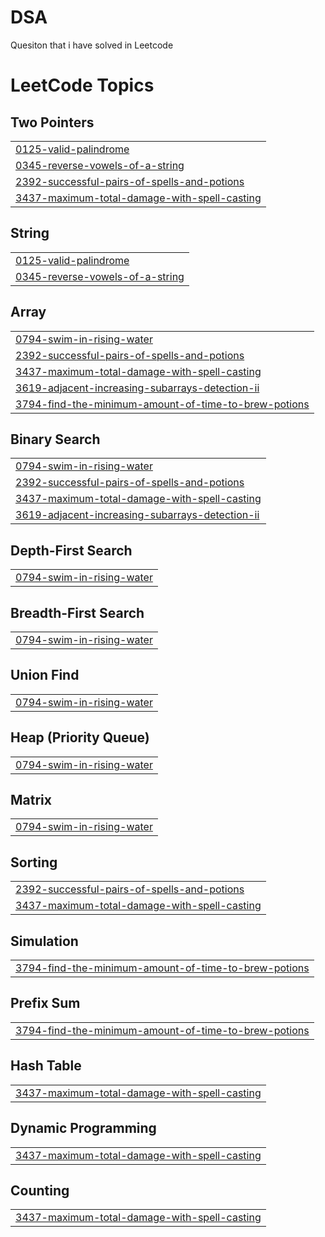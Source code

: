 # DSA
Quesiton that i have solved in Leetcode

<!---LeetCode Topics Start-->
# LeetCode Topics
## Two Pointers
|  |
| ------- |
| [0125-valid-palindrome](https://github.com/An1k4et/DSA/tree/master/0125-valid-palindrome) |
| [0345-reverse-vowels-of-a-string](https://github.com/An1k4et/DSA/tree/master/0345-reverse-vowels-of-a-string) |
| [2392-successful-pairs-of-spells-and-potions](https://github.com/An1k4et/DSA/tree/master/2392-successful-pairs-of-spells-and-potions) |
| [3437-maximum-total-damage-with-spell-casting](https://github.com/An1k4et/DSA/tree/master/3437-maximum-total-damage-with-spell-casting) |
## String
|  |
| ------- |
| [0125-valid-palindrome](https://github.com/An1k4et/DSA/tree/master/0125-valid-palindrome) |
| [0345-reverse-vowels-of-a-string](https://github.com/An1k4et/DSA/tree/master/0345-reverse-vowels-of-a-string) |
## Array
|  |
| ------- |
| [0794-swim-in-rising-water](https://github.com/An1k4et/DSA/tree/master/0794-swim-in-rising-water) |
| [2392-successful-pairs-of-spells-and-potions](https://github.com/An1k4et/DSA/tree/master/2392-successful-pairs-of-spells-and-potions) |
| [3437-maximum-total-damage-with-spell-casting](https://github.com/An1k4et/DSA/tree/master/3437-maximum-total-damage-with-spell-casting) |
| [3619-adjacent-increasing-subarrays-detection-ii](https://github.com/An1k4et/DSA/tree/master/3619-adjacent-increasing-subarrays-detection-ii) |
| [3794-find-the-minimum-amount-of-time-to-brew-potions](https://github.com/An1k4et/DSA/tree/master/3794-find-the-minimum-amount-of-time-to-brew-potions) |
## Binary Search
|  |
| ------- |
| [0794-swim-in-rising-water](https://github.com/An1k4et/DSA/tree/master/0794-swim-in-rising-water) |
| [2392-successful-pairs-of-spells-and-potions](https://github.com/An1k4et/DSA/tree/master/2392-successful-pairs-of-spells-and-potions) |
| [3437-maximum-total-damage-with-spell-casting](https://github.com/An1k4et/DSA/tree/master/3437-maximum-total-damage-with-spell-casting) |
| [3619-adjacent-increasing-subarrays-detection-ii](https://github.com/An1k4et/DSA/tree/master/3619-adjacent-increasing-subarrays-detection-ii) |
## Depth-First Search
|  |
| ------- |
| [0794-swim-in-rising-water](https://github.com/An1k4et/DSA/tree/master/0794-swim-in-rising-water) |
## Breadth-First Search
|  |
| ------- |
| [0794-swim-in-rising-water](https://github.com/An1k4et/DSA/tree/master/0794-swim-in-rising-water) |
## Union Find
|  |
| ------- |
| [0794-swim-in-rising-water](https://github.com/An1k4et/DSA/tree/master/0794-swim-in-rising-water) |
## Heap (Priority Queue)
|  |
| ------- |
| [0794-swim-in-rising-water](https://github.com/An1k4et/DSA/tree/master/0794-swim-in-rising-water) |
## Matrix
|  |
| ------- |
| [0794-swim-in-rising-water](https://github.com/An1k4et/DSA/tree/master/0794-swim-in-rising-water) |
## Sorting
|  |
| ------- |
| [2392-successful-pairs-of-spells-and-potions](https://github.com/An1k4et/DSA/tree/master/2392-successful-pairs-of-spells-and-potions) |
| [3437-maximum-total-damage-with-spell-casting](https://github.com/An1k4et/DSA/tree/master/3437-maximum-total-damage-with-spell-casting) |
## Simulation
|  |
| ------- |
| [3794-find-the-minimum-amount-of-time-to-brew-potions](https://github.com/An1k4et/DSA/tree/master/3794-find-the-minimum-amount-of-time-to-brew-potions) |
## Prefix Sum
|  |
| ------- |
| [3794-find-the-minimum-amount-of-time-to-brew-potions](https://github.com/An1k4et/DSA/tree/master/3794-find-the-minimum-amount-of-time-to-brew-potions) |
## Hash Table
|  |
| ------- |
| [3437-maximum-total-damage-with-spell-casting](https://github.com/An1k4et/DSA/tree/master/3437-maximum-total-damage-with-spell-casting) |
## Dynamic Programming
|  |
| ------- |
| [3437-maximum-total-damage-with-spell-casting](https://github.com/An1k4et/DSA/tree/master/3437-maximum-total-damage-with-spell-casting) |
## Counting
|  |
| ------- |
| [3437-maximum-total-damage-with-spell-casting](https://github.com/An1k4et/DSA/tree/master/3437-maximum-total-damage-with-spell-casting) |
<!---LeetCode Topics End-->